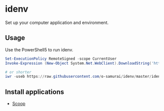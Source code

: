 # idenv
Set up your computer application and environment.

## Usage

Use the PowerShell5 to run idenv.

```powershell
Set-ExecutionPolicy RemoteSigned -scope CurrentUser
Invoke-Expression (New-Object System.Net.WebClient).DownloadString('https://raw.githubusercontent.com/o-samurai/idenv/master/idenv.ps1')

# or shorter
iwr -useb https://raw.githubusercontent.com/o-samurai/idenv/master/idenv.ps1 | iex
```

## Install applications

- [Scoop](https://github.com/lukesampson/scoop)
<!--
 - [aria2](https://github.com/aria2/aria2)
 - [7zip](https://www.7-zip.org/)
 - [git](https://gitforwindows.org/)
 - [github](https://desktop.github.com/)
 - [vscode](https://code.visualstudio.com/)
-->